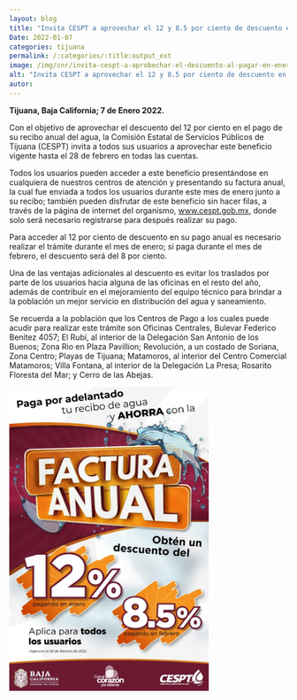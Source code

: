 ```yaml
---
layout: blog
title: "Invita CESPT a aprovechar el 12 y 8.5 por ciento de descuento en el pago anual de su cuenta"
Date: 2022-01-07
categories: tijuana
permalink: /:categories/:title:output_ext
image: /img/cnr/invita-cespt-a-aprobechar-el-descuento-al-pagar-en-enero-y-febrero.png
alt: "Invita CESPT a aprovechar el 12 y 8.5 por ciento de descuento en el pago anual de su cuenta"
autor:
---
```


**Tijuana, Baja California; 7 de Enero 2022.** 

Con el objetivo de aprovechar el descuento del 12 por ciento en el pago de su recibo anual del agua, la Comisión Estatal de Servicios Públicos de Tijuana (CESPT) invita a todos sus usuarios a aprovechar este beneficio vigente hasta el 28 de febrero en todas las cuentas.

Todos los usuarios pueden acceder a este beneficio presentándose en cualquiera de nuestros centros de atención y presentando su factura anual, la cual fue enviada a todos los usuarios durante este mes de enero junto a su recibo; también pueden disfrutar de este beneficio sin hacer filas, a través de la página de internet del organismo, www.cespt.gob.mx, donde solo será necesario registrarse para después realizar su pago.

Para acceder al 12 por ciento de descuento en su pago anual es necesario realizar el trámite durante el mes de enero; si paga durante el mes de febrero, el descuento será del 8 por ciento.

Una de las ventajas adicionales al descuento es evitar los traslados por parte de los usuarios hacia alguna de las oficinas en el resto del año, además de contribuir en el mejoramiento del equipo técnico para brindar a la población un mejor servicio en distribución del agua y saneamiento.

Se recuerda a la población que los Centros de Pago a los cuales puede acudir para realizar este trámite son Oficinas Centrales, Bulevar Federico Benítez 4057; El Rubí, al interior de la Delegación San Antonio de los Buenos; Zona Rio en Plaza Pavillion; Revolución, a un costado de Soriana, Zona Centro; Playas de Tijuana; Matamoros, al interior del Centro Comercial Matamoros; Villa Fontana, al interior de la Delegación La Presa; Rosarito Floresta del Mar; y Cerro de las Abejas.

<div id="carouselExampleSlidesOnly" class="carousel slide" data-ride="carousel">
  <div class="carousel-inner">
    <div class="carousel-item active">
       <img class="d-block w-100" src="/img/cnr/invita-cespt-a-aprobechar-el-descuento-al-pagar-en-enero-y-febrero.png" loading="lazy"  alt="Invita CESPT a aprovechar el 12 y 8.5 por ciento de descuento en el pago anual de su cuenta">
    </div>
  </div>
</div>